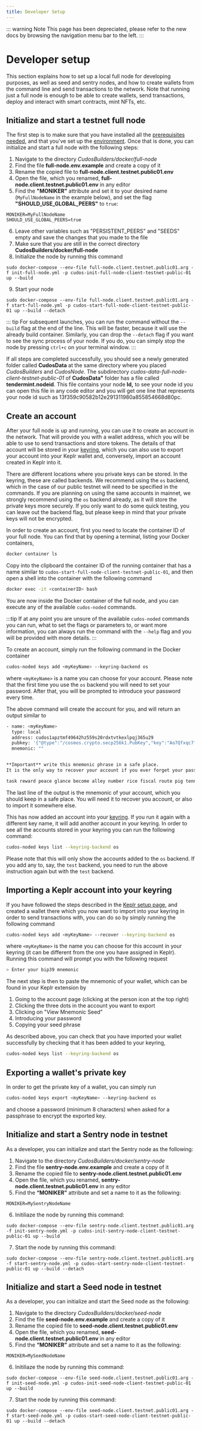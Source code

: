 ```yaml
---
title: Developer Setup
---
```


::: warning Note
This page has been depreciated, please refer to the new docs by browsing the navigation menu bar to the left.
:::

# Developer setup

This section explains how to set up a local full node for developing purposes, as well as seed and sentry nodes, and how to create wallets from the command line and send transactions to the network.
Note that running just a full node is enough to be able to create wallets, send transactions, deploy and interact with smart contracts, mint NFTs, etc.

## Initialize and start a testnet full node

The first step is to make sure that you have installed all the [prerequisites needed](/build/prerequisites.html#prerequisites), and that you've set up the [environment](/build/prerequisites.html#setup-the-environment-before-running-a-node).
Once that is done, you can initialize and start a full node with the following steps:

1. Navigate to the directory *CudosBuilders/docker/full-node*
2. Find the file **full-node.env.example** and create a copy of it
3. Rename the copied file to **full-node.client.testnet.public01.env**
4. Open the file, which you renamed, **full-node.client.testnet.public01.env** in any editor
5. Find the **"MONIKER"** attribute and set it to your desired name (`MyFullNodeName` in the example below), and set the flag **"SHOULD_USE_GLOBAL_PEERS"** to `true`:

```
MONIKER=MyFullNodeName
SHOULD_USE_GLOBAL_PEERS=true
```

6. Leave other variables such as "PERSISTENT_PEERS" and "SEEDS" empty and save the changes that you made to the file
7. Make sure that you are still in the correct directory **CudosBuilders/docker/full-node**
8. Initialize the node by running this command

```
sudo docker-compose --env-file full-node.client.testnet.public01.arg -f init-full-node.yml -p cudos-init-full-node-client-testnet-public-01 up --build
```
9. Start your node
```
sudo docker-compose --env-file full-node.client.testnet.public01.arg -f start-full-node.yml -p cudos-start-full-node-client-testnet-public-01 up --build --detach
```
::: tip
For subsequent launches, you can run the command without the `--build` flag at the end of the line.
This will be faster, because it will use the already build container.
Similarly, you can drop the `--detach` flag if you want to see the sync process of your node.
If you do, you can simply stop the node by pressing `ctrl+c` on your terminal window.
:::

If all steps are completed successfully, you should see a newly generated folder called **CudosData** at the same directory where you placed *CudosBuilders* and *CudosNode*. The subdirectory *cudos-data-full-node-client-testnet-public-01* of **CudosData"** folder has a file called **tendermint.nodeid**. This file contains your node **Id,** to see your node id you can open this file in any code editor and you will get one line that represents your node id such as 13f359c90582b12e291311980a855854668d80pc.

## Create an account

After your full node is up and running, you can use it to create an account in the network.
That will provide you with a wallet address, which you will be able to use to send transactions and store tokens.
The details of that account will be stored in your [keyring](https://docs.cosmos.network/master/run-node/keyring.html), which you can also use to export your account into your Keplr wallet and, conversely, import an account created in Keplr into it.

There are different locations where you private keys can be stored.
In the keyring, these are called backends.
We recommend using the `os` backend, which in the case of our public testnet will need to be specified in the commands.
If you are planning on using the same accounts in mainnet, we strongly recommend using the `os` backend already, as it will store the private keys more securely.
If you only want to do some quick testing, you can leave out the backend flag, but please keep in mind that your private keys will not be encrypted.

In order to create an account, first you need to locate the container ID of your full node.
You can find that by opening a terminal, listing your Docker containers,

```bash
docker container ls
```

Copy into the clipboard the container ID of the running container that has a name similar to `cudos-start-full-node-client-testnet-public-01`, and then open a shell into the container with the following command

```bash
docker exec -it <containerID> bash
```

You are now inside the Docker container of the full node, and you can execute any of the available `cudos-noded` commands.

:::tip
If at any point you are unsure of the available `cudos-noded` commands you can run, what to set the flags or parameters to, or want more information, you can always run the command with the `--help` flag and you will be provided with more details.
:::

To create an account, simply run the following command in the Docker container

```bash
cudos-noded keys add <myKeyName> --keyring-backend os
```

where `<myKeyName>` is a name you can choose for your account.
Please note that the first time you use the `os` backend you will need to set your password.
After that, you will be prompted to introduce your password every time.

The above command will create the account for you, and will return an output similar to

```bash
- name: <myKeyName>
  type: local
  address: cudos1apztmf49642hz559s20rdxtvtkexlpqj365u29
  pubkey: '{"@type":"/cosmos.crypto.secp256k1.PubKey","key":"Ao7Qfxqc7fgq4UBVLIMgxQgBtAR5DBV0mm2ZvtSv05rO"}'
  mnemonic: ""


**Important** write this mnemonic phrase in a safe place.
It is the only way to recover your account if you ever forget your password.

task reward peace glance become alley number rice fiscal route pig tennis orange together delay social crunch assist absurd wreck hedgehog term grape vocal
```

The last line of the output is the mnemonic of your account, which you should keep in a safe place.
You will need it to recover you account, or also to import it somewhere else.

This has now added an account into your [keyring](https://docs.cosmos.network/master/run-node/keyring.html).
If you run it again with a different key name, it will add another account in your keyring.
In order to see all the accounts stored in your keyring you can run the following command:

```bash
cudos-noded keys list --keyring-backend os
```

Please note that this will only show the accounts added to the `os` backend.
If you add any to, say, the `test` backend, you need to run the above instruction again but with the `test` backend.

## Importing a Keplr account into your keyring

If you have followed the steps described in the [Keplr setup page](/build/account-setup.html#installing-keplr), and created a wallet there which you now want to import into your keyring in order to send transactions with, you can do so by simply running the following command

```bash
cudos-noded keys add <myKeyName> --recover --keyring-backend os
```

where `<myKeyName>` is the name you can choose for this account in your keyring (it can be different from the one you have assigned in Keplr).
Running this command will prompt you with the following request

```bash
> Enter your bip39 mnemonic
```

The next step is then to paste the mnemonic of your wallet, which can be found in your Keplr extension by
1. Going to the account page (clicking at the person icon at the top right)
2. Clicking the three dots in the account you want to export
3. Clicking on "View Mnemonic Seed"
4. Introducing your password
5. Copying your seed phrase

As described above, you can check that you have imported your wallet successfully by checking that it has been added to your keyring,

```bash
cudos-noded keys list --keyring-backend os
```

## Exporting a wallet's private key

In order to get the private key of a wallet, you can simply run

```bash
cudos-noded keys export <myKeyName> --keyring-backend os
```

and choose a password (minimum 8 characters) when asked for a passphrase to encrypt the exported key.

## Initialize and start a Sentry node in testnet

As a developer, you can initialize and start the Sentry node as the following:

1. Navigate to the directory *CudosBuilders/docker/sentry-node*
2. Find the file **sentry-node.env.example** and create a copy of it
3. Rename the copied file to **sentry-node.client.testnet.public01.env**
4. Open the file, which you renamed, **sentry-node.client.testnet.public01.env** in any editor
5. Find  the **“MONIKER”** attribute and set a name to it as the following:
```
MONIKER=MySentryNodeName
```
6. Initiliaze the node by running this command:
```
sudo docker-compose --env-file sentry-node.client.testnet.public01.arg -f init-sentry-node.yml -p cudos-init-sentry-node-client-testnet-public-01 up --build
```
7. Start the node by running this command:
```
sudo docker-compose --env-file sentry-node.client.testnet.public01.arg -f start-sentry-node.yml -p cudos-start-sentry-node-client-testnet-public-01 up --build --detach
```

## Initialize and start a Seed node in testnet

As a developer, you can initialize and start the Seed node as the following:

1. Navigate to the directory *CudosBuilders/docker/seed-node*
2. Find the file **seed-node.env.example** and create a copy of it
3. Rename the copied file to **seed-node.client.testnet.public01.env**
4. Open the file, which you renamed, **seed-node.client.testnet.public01.env** in any editor
5. Find  the **“MONIKER”** attribute and set a name to it as the following:
```
MONIKER=MySeedNodeName
```
6. Initiliaze the node by running this command:
```
sudo docker-compose --env-file seed-node.client.testnet.public01.arg -f init-seed-node.yml -p cudos-init-seed-node-client-testnet-public-01 up --build
```
7. Start the node by running this command:
```
sudo docker-compose --env-file seed-node.client.testnet.public01.arg -f start-seed-node.yml -p cudos-start-seed-node-client-testnet-public-01 up --build --detach
```
